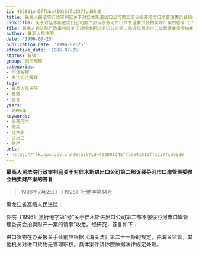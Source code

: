 ```yaml
---
id: 402881e45ffbbe41015ffc237fcd05d6
title: 最高人民法院行政审判庭关于对佳木斯进出口公司第二部诉绥芬河市口岸管理委员会拍卖财产案的答复
LinkTitle: 关于对佳木斯进出口公司第二部诉绥芬河市口岸管理委员会拍卖财产案的答复（1996）
file: 最高人民法院行政审判庭关于对佳木斯进出口公司第二部诉绥芬河市口岸管理委员会拍卖财产案的答复_19960725_402881e45ffbbe41015ffc237fcd05d6.docx
author: 最高人民法院
date: '1996-07-25'
publication_date: '1996-07-25'
effective_date: '1996-07-25'
status: 有效
group: 司法解释
categories:
- 司法解释
- 高法司法解释
tags:
- 最高人民法院
- 有效
- 答复
years:
- 1996年
keywords:
- 绥芬河市
- 拍卖
- 佳木斯
- 进出口
- 财产
urls:
- https://flk.npc.gov.cn/detail?id=402881e45ffbbe41015ffc237fcd05d6
---
```


**最高人民法院行政审判庭关于对佳木斯进出口公司第二部诉绥芬河市口岸管理委员会拍卖财产案的答复**

> 1996年7月25日 〔1996〕行他字第14号

黑龙江省高级人民法院：

你院〔1996〕黑行他字第1号“关于佳木斯进出口公司第二部不服绥芬河市口岸管理委员会拍卖财产一案的请示”收悉。经研究，答复如下：

进口货物在办妥报关手续前应根据《海关法》第二十一条的规定，由海关监管，其他机关对进口货物无管理职权。具体案件请你院依据法律规定处理。
